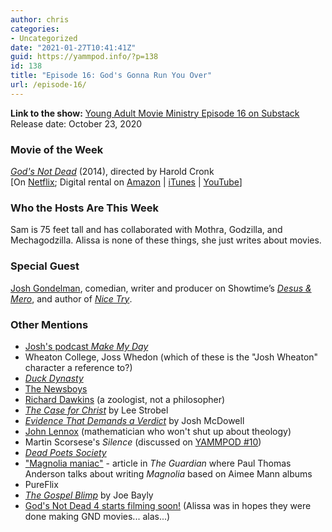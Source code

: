 ```yaml
---
author: chris
categories:
- Uncategorized
date: "2021-01-27T10:41:41Z"
guid: https://yammpod.info/?p=138
id: 138
title: "Episode 16: God's Gonna Run You Over"
url: /episode-16/
---
```

**Link to the show:** [Young Adult Movie Ministry Episode 16 on Substack](https://yammpod.substack.com/p/episode-16-gods-gonna-run-you-over)  
Release date: October 23, 2020

### Movie of the Week

_[God's Not Dead](https://www.imdb.com/title/tt2528814)_ (2014), directed by Harold Cronk  
[On [Netflix](https://www.netflix.com/watch/70299871?source=35); Digital rental on [Amazon](https://amzn.to/3ph3PS0) | [iTunes](https://itunes.apple.com/us/movie/gods-not-dead/id888432070?at=1001l6hu&ct=gca_organic_movie-title_888432070) | [YouTube](http://www.youtube.com/watch?v=WljuPAgUq8U)]

### Who the Hosts Are This Week

Sam is 75 feet tall and has collaborated with Mothra, Godzilla, and Mechagodzilla. Alissa is none of these things, she just writes about movies.

### Special Guest

[Josh Gondelman](https://en.wikipedia.org/wiki/Justin_Chang), comedian, writer and producer on Showtime’s _[Desus & Mero](https://www.sho.com/desus-and-mero)_, and author of _[Nice Try](https://bookshop.org/a/20775/9780062852755)_.

### Other Mentions

  * [Josh's podcast _Make My Day_](https://www.theradiopoint.com/make-my-day)
  * Wheaton College, Joss Whedon (which of these is the "Josh Wheaton" character a reference to?)
  * _[Duck Dynasty](https://www.imdb.com/title/tt2229907/)_
  * [The Newsboys](https://en.wikipedia.org/wiki/Newsboys)
  * [Richard Dawkins](https://en.wikipedia.org/wiki/Richard_Dawkins) (a zoologist, not a philosopher)
  * _[The Case for Christ](https://bookshop.org/a/20775/9780310350033)_ by Lee Strobel
  * _[Evidence That Demands a Verdict](https://bookshop.org/a/20775/9781401676704)_ by Josh McDowell
  * [John Lennox](https://en.wikipedia.org/wiki/John_Lennox) (mathematician who won't shut up about theology)
  * Martin Scorsese's _Silence_ (discussed on [YAMMPOD #10](https://yammpod.info/episode-10/))
  * _[Dead Poets Society](https://www.imdb.com/title/tt0097165)_
  * ["Magnolia maniac"](https://www.theguardian.com/film/2000/mar/10/culture.features) - article in _The Guardian_ where Paul Thomas Anderson talks about writing _Magnolia_ based on Aimee Mann albums
  * PureFlix
  * _[The Gospel Blimp](https://bookshop.org/a/20775/9781940017013)_ by Joe Bayly
  * [God's Not Dead 4 starts filming soon!](https://www.christianpost.com/news/filming-gods-not-dead-4-start-oklahoma-january.html) (Alissa was in hopes they were done making GND movies... alas...)

